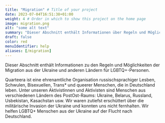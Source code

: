```yaml
---
title: "Migration" # Title of your project
date: 2023-07-04T16:51:38+01:00
weight: 4 # Order in which to show this project on the home page
image: migration.png
alt: "some alt text"
summary: "Dieser Abschnitt enthält Informationen über Regeln und Möglichkeiten der Migration aus der Ukraine und anderen Ländern."
draft: false
color: red
menuIdentifier: help
aliases: [/migration]
---
```

Dieser Abschnitt enthält Informationen zu den Regeln und Möglichkeiten der Migration aus der Ukraine und anderen Ländern für LGBTQ+-Personen.

Quarteera ist eine ehrenamtliche Organisation russischsprachiger Lesben, Schwulen, Bisexuellen, Trans* und queerer Menschen, die in Deutschland leben. Unter unseren Aktivistinnen und Aktivisten sind Menschen aus verschiedenen Ländern des PostOst-Raums: Ukraine, Belarus, Russland, Usbekistan, Kasachstan usw. Wir waren zutiefst erschüttert über die militärische Invasion der Ukraine und konnten uns nicht fernhalten. Wir helfen LGBTQ+ Menschen aus der Ukraine auf der Flucht nach Deutschland.


